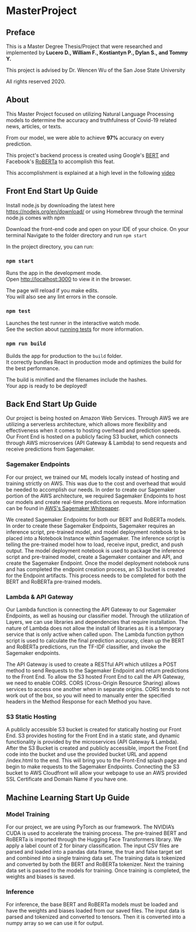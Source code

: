 # MasterProject
## Preface
This is a Master Degree Thesis/Project that were researched and implemented by **Lucero D., William F., Kostiantyn P., Dylan S., and Tommy Y.**

This project is advised by Dr. Wencen Wu of the San Jose State University

All rights reserved 2020.



## About
This Master Project focused on utilizing Natural Language Processing models to determine the accuracy and truthfulness of Covid-19 related news, articles, or texts.

From our model, we were able to achieve **97%** accuracy on every prediction.

This project's backend process is created using Google's [BERT](https://github.com/google-research/bert) and Facebook's [RoBERTa](https://pytorch.org/hub/pytorch_fairseq_roberta/) to accomplish this feat.

This accomplishment is explained at a high level in the following [video](https://www.youtube.com/watch?v=jdU5Zek-iJM)


## Front End Start Up Guide
Install node.js by downloading the latest here https://nodejs.org/en/download/ or using Homebrew through the terminal
node.js comes with npm 

Download the front-end code and open on your IDE of your choice.
On your terminal Navigate to the folder directory and run `npm start`

In the project directory, you can run:
### `npm start`

Runs the app in the development mode.\
Open [http://localhost:3000](http://localhost:3000) to view it in the browser.

The page will reload if you make edits.\
You will also see any lint errors in the console.

### `npm test`

Launches the test runner in the interactive watch mode.\
See the section about [running tests](https://facebook.github.io/create-react-app/docs/running-tests) for more information.

### `npm run build`

Builds the app for production to the `build` folder.\
It correctly bundles React in production mode and optimizes the build for the best performance.

The build is minified and the filenames include the hashes.\
Your app is ready to be deployed!

## Back End Start Up Guide
Our project is being hosted on Amazon Web Services. Through AWS we are utilizing a serverless architecture, which allows more flexibility and effectiveness when it comes to hosting overhead and prediction speeds. Our Front End is hosted on a publicly facing S3 bucket, which connects through AWS microservices (API Gateway & Lambda) to send requests and receive predictions from Sagemaker.

### Sagemaker Endpoints
For our project, we trained our ML models locally instead of hosting and training strictly on AWS. This was due to the cost and overhead that would be needed to accomplish our needs. In order to create our Sagemaker portion of the AWS architecture, we required Sagemaker Endpoints to host our models and create real-time predictions on requests. More information can be found in [AWS's Sagemaker Whitepaper](https://docs.aws.amazon.com/sagemaker/index.html).

We created Sagemaker Endpoints for both our BERT and RoBERTa models. In order to create these Sagemaker Endpoints, Sagemaker requires an inference script, pre-trained model, and model deployment notebook to be placed into a Notebook Instance within Sagemaker. The inference script is telling the pre-trained model how to load, receive input, predict, and push output. The model deployment notebook is used to package the inference script and pre-trained model, create a Sagemaker container and API, and create the Sagemaker Endpoint. Once the model deployment notebook runs and has completed the endpoint creation process, an S3 bucket is created for the Endpoint artifacts. This process needs to be completed for both the BERT and RoBERTa pre-trained models.


### Lambda & API Gateway
Our Lambda function is connecting the API Gateway to our Sagemaker Endpoints, as well as housing our classifier model. Through the utilization of Layers, we can use libraries and dependencies that require installation. The nature of Lambda does not allow the install of libraries as it is a temporary service that is only active when called upon. The Lambda function python script is used to calculate the final prediction accuracy, clean up the BERT and RoBERTa predictions, run the TF-IDF classifier, and invoke the Sagemaker endpoints.

The API Gateway is used to create a RESTful API which utilizes a POST method to send Requests to the Sagemaker Endpoint and return predictions to the Front End. To allow the S3 hosted Front End to call the API Gateway, we need to enable CORS. CORS (Cross-Origin Resource Sharing) allows services to access one another when in separate origins. CORS tends to not work out of the box, so you will need to manually enter the specified headers in the Method Response for each Method you have.    

### S3 Static Hosting
A publicly accessible S3 bucket is created for statically hosting our Front End. S3 provides hosting for the Front End in a static state, and dynamic functionality is provided by the microservices (API Gateway & Lambda). After the S3 Bucket is created and publicly accessible, import the Front End code into the bucket and use the provided bucket URL and append /index.html to the end. This will bring you to the Front-End splash page and begin to make requests to the Sagemaker Endpoints. Connecting the S3 bucket to AWS Cloudfront will allow your webpage to use an AWS provided SSL Certificate and Domain Name if you have one.



## Machine Learning Start Up Guide

### Model Training
For our project, we are using PyTorch as our framework. The NVIDIA’s CUDA is used to accelerate the training process. The pre-trained BERT and RoBERTa is imported through the Hugging Face Transformers library. We apply a label count of 2 for binary classification. The input CSV files are parsed and loaded into a pandas data frame, the true and false target set and combined into a single training data set. The training data is tokenized and converted by both the BERT and RoBERTa tokenizer. Next the training data set is passed to the models for training.  Once training is completed, the weights and biases is saved.

### Inference
For inference, the base BERT and RoBERTa models must be loaded and have the weights and biases loaded from our saved files. The input data is parsed and tokenized and converted to tensors. Then it is converted into a numpy array so we can use it for output.

